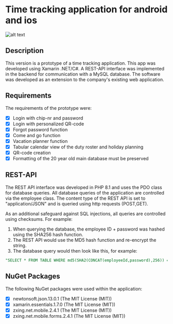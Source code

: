 # Time tracking application for android and ios  
![alt text](https://github.com/viktorseidl/zfpaold/blob/main/ZFAAPP/ZFAAPP/ZFAAPP/Images/show.png "Logo Title Text 1")


## Description

This version is a prototype of a time tracking application. This app was developed using Xamarin .NET/C#. A REST-API interface was implemented in the backend for communication with a MySQL database. The software was developed as an extension to the company's existing web application.

## Requirements

The requirements of the prototype were:

- [x] Login with chip-nr and password
- [x] Login with personalized QR-code 
- [x] Forgot password function
- [x] Come and go function
- [x] Vacation planner function
- [x] Tabular calendar view of the duty roster and holiday planning
- [x] QR-code creation
- [x] Formatting of the 20 year old main database must be preserved

## REST-API

The REST API interface was developed in PHP 8.1 and uses the PDO class for database queries. All database queries of the application are controlled via the employee class. The content type of the REST API is set to "application/JSON" and is queried using http requests (POST,GET).

As an additional safeguard against SQL injections, all queries are controlled using checksums. For example:

1. When querying the database, the employee ID + password was hashed using the SHA256 hash function.
2. The REST API would use the MD5 hash function and re-encrypt the string.
3. The database query would then look like this, for example: 
```SQL
"SELECT * FROM TABLE WHERE md5(SHA2(CONCAT(employeeId,password),256)) = :Str LIMIT 1"
```

## NuGet Packages

The following NuGet packages were used within the application:
- [x] newtonsoft.json.13.0.1 (The MIT License (MIT))
- [x] xamarin.essentials.1.7.0 (The MIT License (MIT))
- [x] zxing.net.mobile.2.4.1 (The MIT License (MIT))
- [x] zxing.net.mobile.forms.2.4.1 (The MIT License (MIT))